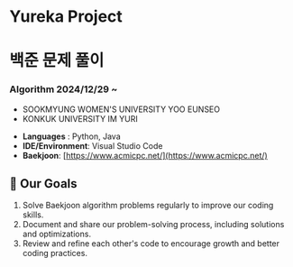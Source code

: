 # Yureka Project
# 백준 문제 풀이
### Algorithm 2024/12/29 ~ 

* SOOKMYUNG WOMEN'S UNIVERSITY YOO EUNSEO
* KONKUK UNIVERSITY IM YURI


- **Languages** : Python, Java
- **IDE/Environment**: Visual Studio Code
- **Baekjoon**: [https://www.acmicpc.net/](https://www.acmicpc.net/)

## 🚀 Our Goals

1. Solve Baekjoon algorithm problems regularly to improve our coding skills.
2. Document and share our problem-solving process, including solutions and optimizations.
3. Review and refine each other's code to encourage growth and better coding practices.


